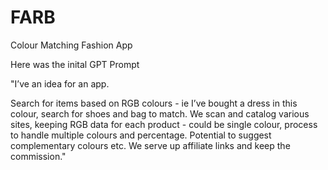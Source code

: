 # FARB
Colour Matching Fashion App


Here was the inital GPT Prompt

"I’ve an idea for an app.

Search for items based on RGB colours - ie I’ve bought a dress in this colour, search for shoes and bag to match.
We scan and catalog various sites, keeping RGB data for each product - could be single colour, process to handle multiple colours and percentage.
Potential to suggest complementary colours etc.
We serve up affiliate links and keep the commission."
